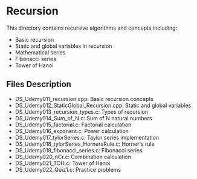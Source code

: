 # Recursion

This directory contains recursive algorithms and concepts including:
- Basic recursion
- Static and global variables in recursion
- Mathematical series
- Fibonacci series
- Tower of Hanoi

## Files Description
- DS_Udemy011_recursion.cpp: Basic recursion concepts
- DS_Udemy012_StaticGlobal_Recursion.cpp: Static and global variables
- DS_Udemy013_recursion_types.c: Types of recursion
- DS_Udemy014_Sum_of_N.c: Sum of N natural numbers
- DS_Udemy015_factorial.c: Factorial calculation
- DS_Udemy016_exponent.c: Power calculation
- DS_Udemy017_tylorSeries.c: Taylor series implementation
- DS_Udemy018_tylorSeries_HornersRule.c: Horner's rule
- DS_Udemy019_fibonacci_series.c: Fibonacci series
- DS_Udemy020_nCr.c: Combination calculation
- DS_Udemy021_TOH.c: Tower of Hanoi
- DS_Udemy022_Quiz1.c: Practice problems
